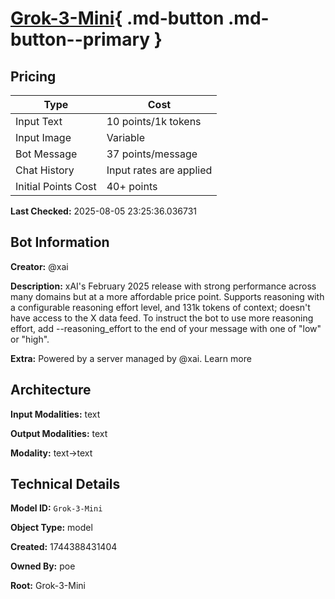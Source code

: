 # [Grok-3-Mini](https://poe.com/Grok-3-Mini){ .md-button .md-button--primary }

## Pricing

| Type | Cost |
|------|------|
| Input Text | 10 points/1k tokens |
| Input Image | Variable |
| Bot Message | 37 points/message |
| Chat History | Input rates are applied |
| Initial Points Cost | 40+ points |

**Last Checked:** 2025-08-05 23:25:36.036731


## Bot Information

**Creator:** @xai

**Description:** xAI's February 2025 release with strong performance across many domains but at a more affordable price point. Supports reasoning with a configurable reasoning effort level, and 131k tokens of context; doesn't have access to the X data feed.
To instruct the bot to use more reasoning effort, add --reasoning_effort to the end of your message with one of "low" or "high".

**Extra:** Powered by a server managed by @xai. Learn more


## Architecture

**Input Modalities:** text

**Output Modalities:** text

**Modality:** text->text


## Technical Details

**Model ID:** `Grok-3-Mini`

**Object Type:** model

**Created:** 1744388431404

**Owned By:** poe

**Root:** Grok-3-Mini
